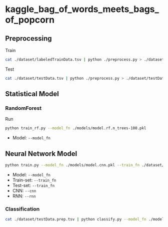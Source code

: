 # kaggle_bag_of_words_meets_bags_of_popcorn

## Preprocessing

Train

```bash
cat ./dataset/labeledTrainData.tsv | python ./preprocess.py > ./dataset/labeledTrainData.prep.tsv
```

Test

```bash
cat ./dataset/testData.tsv | python ./preprocess.py > ./dataset/testData.prep.tsv
```

## Statistical Model

### RandomForest

Run

```bash
python train_rf.py --model_fn ./models/model.rf.n_trees-100.pkl
```

- Model: `--model_fn`

## Neural Network Model

```bash
python train.py --model_fn ./models/model.cnn.pkl --train_fn ./dataset/labeledTrainData.prep.tsv --test_fn ./dataset/testData.prep.tsv --cnn --verbose 2 --n_epochs 3
```

- Model: `--model_fn`
- Train-set: `--train_fn`
- Test-set: `--train_fn`
- CNN: `--cnn`
- RNN: `--rnn`

### Classification

```bash
cat ./dataset/testData.prep.tsv | python classify.py --model_fn ./models/model.cnn.pkl --drop_rnn > ./cnn.csv
```